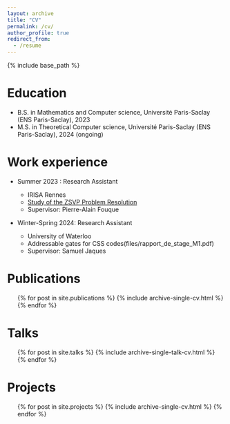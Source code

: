 ```yaml
---
layout: archive
title: "CV"
permalink: /cv/
author_profile: true
redirect_from:
  - /resume
---
```


{% include base_path %}

Education
======
* B.S. in Mathematics and Computer science, Université Paris-Saclay (ENS Paris-Saclay), 2023
* M.S. in Theoretical Computer science, Université Paris-Saclay (ENS Paris-Saclay), 2024 (ongoing) 

Work experience
======
* Summer 2023 : Research Assistant
  * IRISA Rennes
  * [Study of the ZSVP Problem Resolution](files/rapport_stage_jerome_guyot.pdf)
  * Supervisor: Pierre-Alain Fouque

* Winter-Spring 2024: Research Assistant
  * University of Waterloo
  * Addressable gates for CSS codes(files/rapport_de_stage_M1.pdf)
  * Supervisor: Samuel Jaques
  

Publications
======
  <ul>{% for post in site.publications %}
    {% include archive-single-cv.html %}
  {% endfor %}</ul>
  
Talks
======
  <ul>{% for post in site.talks %}
    {% include archive-single-talk-cv.html %}
  {% endfor %}</ul>

  Projects
======
  <ul>{% for post in site.projects %}
    {% include archive-single-cv.html %}
  {% endfor %}</ul>
  
